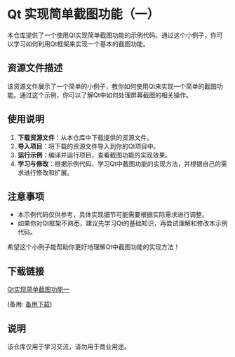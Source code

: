 # Qt 实现简单截图功能（一）

本仓库提供了一个使用Qt实现简单截图功能的示例代码。通过这个小例子，你可以学习如何利用Qt框架来实现一个基本的截图功能。

## 资源文件描述

该资源文件展示了一个简单的小例子，教你如何使用Qt来实现一个简单的截图功能。通过这个示例，你可以了解Qt中如何处理屏幕截图的相关操作。

## 使用说明

1. **下载资源文件**：从本仓库中下载提供的资源文件。
2. **导入项目**：将下载的资源文件导入到你的Qt项目中。
3. **运行示例**：编译并运行项目，查看截图功能的实现效果。
4. **学习与修改**：根据示例代码，学习Qt中截图功能的实现方法，并根据自己的需求进行修改和扩展。

## 注意事项

- 本示例代码仅供参考，具体实现细节可能需要根据实际需求进行调整。
- 如果你对Qt框架不熟悉，建议先学习Qt的基础知识，再尝试理解和修改本示例代码。

希望这个小例子能帮助你更好地理解Qt中截图功能的实现方法！

## 下载链接
[Qt实现简单截图功能一](https://pan.quark.cn/s/80eaa83edb2a) 

(备用: [备用下载](https://pan.baidu.com/s/1RK394V9NOPHoKCkj2-ogtA?pwd=wb2k))

## 说明

该仓库仅用于学习交流，请勿用于商业用途。
